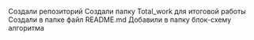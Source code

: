 Создали репозиторий
Создали папку Total_work для итоговой работы
Создали в папке файл README.md
Добавили в папку блок-схему алгоритма
